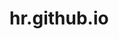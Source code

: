 # hr.github.io

<!--# Yakubu Haruna Emmanuel
**Cyber Security Analyst | Data Analyst | IT Support Specialist**  
Lagos, Nigeria  
📧 [hrnkb8@gmail.com](mailto:hrnkb8@gmail.com) | [LinkedIn](https://linkedin.com/in/hrnkb8) | [Website](https://hrnkb8.github.io)

---

## Summary
Aspiring Cybersecurity, Data Analytics, and IT Support professional with hands-on experience in risk assessment, data analysis, IT troubleshooting, and network security. Proficient in leveraging industry-standard tools and frameworks for cybersecurity, data analysis, and IT support tasks. Highly adaptable, eager to apply knowledge in real-world challenges and contribute to a dynamic team while continuing to expand expertise across all three domains.

---

## Work Experience

### **Cybersecurity Intern** | PwC Switzerland Cybersecurity Job Simulation  
*Forage* | August 2024  
- Completed a cybersecurity job simulation for PwC Digital Intelligence, understanding integrated defense strategies.
- Conducted risk assessments and security reviews for clients, demonstrating proficiency in network security and incident response.
- Configured firewalls and network segmentation to improve security posture.
- Drafted security policies and recommendations to mitigate emerging cyber threats.

### **Cybersecurity Intern** | AIG Shields Up Virtual Experience Program  
*Forage* | August 2024  
- Performed cybersecurity threat analysis, staying updated on CISA vulnerability reports.
- Researched and documented reported vulnerabilities, utilizing Python to script ethical hacking processes.
- Collaborated with teams to create actionable remediation strategies for identified vulnerabilities.

### **Cybersecurity Intern** | Mastercard Virtual Experience Program  
*Forage* | August 2024  
- Identified phishing attacks and provided reports on the security threats within the organization.
- Developed a security awareness training program aimed at reducing phishing risks across various business units.
- Evaluated and strengthened security training processes for underperforming teams.

### **Cybersecurity Intern** | JP Morgan Chase & Co. Virtual Experience Program  
*Forage* | August 2024  
- Analyzed and mitigated financial system risks, contributing to JP Morgan’s cybersecurity defense framework.
- Managed incident response efforts, ensuring rapid containment and minimal operational disruption during simulated breaches.
- Conducted threat intelligence gathering, analyzing potential threats to organizational infrastructure.
- Contributed to security policy development, focusing on aligning with regulatory standards and industry best practices.

---

## Education
**Yaba College Of Technology**  
*2013-2021* — Computer Science

---

## Professional Certifications

- **Google Cybersecurity Certificate**
  - Risk management and threat analysis
  - Incident response and network security
  - Security policies and frameworks

- **Google Data Analytics Professional Certificate**
  - Data cleaning and transformation
  - SQL for querying databases
  - Data visualization with tools like Google Data Studio and Tableau
  - Exploratory data analysis (EDA)

- **Google Business Intelligence Professional Certificate**
  - Business data analysis using BI tools
  - Developing dashboards and reports
  - Advanced Excel and SQL querying
  - Data-driven decision-making

- **Google IT Automation with Python Professional Certificate**
  - Python scripting for IT automation
  - System administration automation
  - Cloud management using APIs
  - Building and managing automated pipelines

- **Google IT Support Professional Certificate**
  - IT troubleshooting and systems support
  - Networking concepts (TCP/IP, DNS, DHCP)
  - Windows, Linux, and MacOS system administration
  - Customer service in IT support

- **Google Advanced Data Analytics Professional Certificate**
  - Advanced data modeling and analytics
  - Predictive analytics and machine learning algorithms
  - BigQuery and cloud-based data analytics
  - Ethical considerations in analytics

---

## Skills

### **Cybersecurity**
- Incident Response & Mitigation
- Risk Assessment & Threat Intelligence
- Network Security & Segmentation
- Security Hardening (Systems and Networks)
- SIEM Tools (Splunk, SolarWinds)
- Python for Security Automation
- Vulnerability Assessment & Remediation

### **Data Analytics**
- Data Cleaning & Transformation
- SQL (Data Querying & Management)
- Data Visualization (Tableau, Google Data Studio)
- Statistical Analysis & Hypothesis Testing
- Predictive Analytics & Machine Learning
- Data Modeling & Data Warehousing
- Advanced Excel (Pivot Tables, Data Analysis)

### **IT Support**
- IT Troubleshooting (Hardware & Software)
- System Administration (Windows, Linux, MacOS)
- Networking (TCP/IP, DNS, DHCP)
- Cloud Platforms (Google Cloud, AWS)
- Automation & Scripting (Python)
- Customer Service & Helpdesk Support
- Ticketing Systems & IT Support Management

---

## Projects & Key Accomplishments

### **Risk Management & Mitigation Project (Cybersecurity)**
- Analyzed vulnerabilities and developed a risk mitigation strategy for a financial institution.
- Successfully identified critical threats and recommended appropriate defenses, resulting in an overall improved security posture.

### **Business Intelligence Dashboard (Data Analytics)**
- Designed and implemented a real-time business intelligence dashboard for tracking KPIs using Tableau and Google Data Studio.
- Conducted exploratory data analysis (EDA) to uncover insights and presented them in a visually compelling way to stakeholders.

### **Automation of IT Support Tasks (IT Automation)**
- Created a Python script that automates the ticket resolution process for IT support requests.
- Integrated cloud management APIs for streamlined automation of server maintenance tasks.

---

## Contact Information
📧 Email: [hrnkb8@gmail.com](mailto:hrnkb8@gmail.com)  
🔗 [LinkedIn](https://linkedin.com/in/hrnkb8) | 🌐 [Website](https://hrnkb8.github.io)
